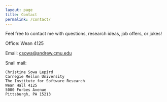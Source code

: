 ```yaml
---
layout: page
title: Contact
permalink: /contact/
---
```


Feel free to contact me with questions, research ideas, job offers, or jokes!

Office: Wean 4125

Email: [csowa@andrew.cmu.edu](mailto:csowa@andrew.cmu.edu)

Snail mail:

    Christine Sowa Lepird
    Carnegie Mellon University
    The Institute for Software Research
    Wean Hall 4125
    5000 Forbes Avenue
    Pittsburgh, PA 15213  
